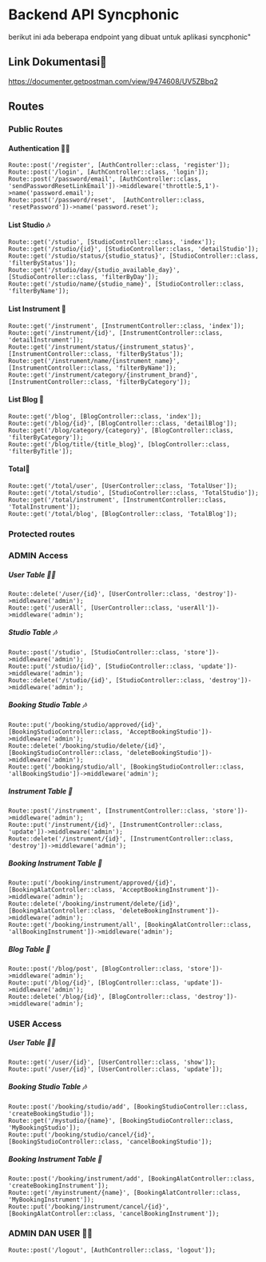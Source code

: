# Backend API Syncphonic

berikut ini ada beberapa endpoint yang dibuat untuk aplikasi syncphonic"

## Link Dokumentasi📙

https://documenter.getpostman.com/view/9474608/UV5ZBbq2

## Routes

### Public Routes

#### Authentication 👮‍♂️

```
Route::post('/register', [AuthController::class, 'register']);
Route::post('/login', [AuthController::class, 'login']);
Route::post('/password/email', [AuthController::class, 'sendPasswordResetLinkEmail'])->middleware('throttle:5,1')->name('password.email');
Route::post('/password/reset',  [AuthController::class, 'resetPassword'])->name('password.reset');
```

#### List Studio 🎶

```
Route::get('/studio', [StudioController::class, 'index']);
Route::get('/studio/{id}', [StudioController::class, 'detailStudio']);
Route::get('/studio/status/{studio_status}', [StudioController::class, 'filterByStatus']);
Route::get('/studio/day/{studio_available_day}', [StudioController::class, 'filterByDay']);
Route::get('/studio/name/{studio_name}', [StudioController::class, 'filterByName']);
```

#### List Instrument 🎻

```
Route::get('/instrument', [InstrumentController::class, 'index']);
Route::get('/instrument/{id}', [InstrumentController::class, 'detailInstrument']);
Route::get('/instrument/status/{instrument_status}', [InstrumentController::class, 'filterByStatus']);
Route::get('/instrument/name/{instrument_name}', [InstrumentController::class, 'filterByName']);
Route::get('/instrument/category/{instrument_brand}', [InstrumentController::class, 'filterByCategory']);
```

#### List Blog 📙

```
Route::get('/blog', [BlogController::class, 'index']);
Route::get('/blog/{id}', [BlogController::class, 'detailBlog']);
Route::get('/blog/category/{category}', [BlogController::class, 'filterByCategory']);
Route::get('/blog/title/{title_blog}', [blogController::class, 'filterByTitle']);
```

#### Total💯

```
Route::get('/total/user', [UserController::class, 'TotalUser']);
Route::get('/total/studio', [StudioController::class, 'TotalStudio']);
Route::get('/total/instrument', [InstrumentController::class, 'TotalInstrument']);
Route::get('/total/blog', [BlogController::class, 'TotalBlog']);
```

### Protected routes

### ADMIN Access

##### User Table 👮‍♂️

```
Route::delete('/user/{id}', [UserController::class, 'destroy'])->middleware('admin');
Route::get('/userAll', [UserController::class, 'userAll'])->middleware('admin');
```

##### Studio Table 🎶

```
Route::post('/studio', [StudioController::class, 'store'])->middleware('admin');
Route::put('/studio/{id}', [StudioController::class, 'update'])->middleware('admin');
Route::delete('/studio/{id}', [StudioController::class, 'destroy'])->middleware('admin');
```

##### Booking Studio Table 🎶

```
Route::put('/booking/studio/approved/{id}', [BookingStudioController::class, 'AcceptBookingStudio'])->middleware('admin');
Route::delete('/booking/studio/delete/{id}', [BookingStudioController::class, 'deleteBookingStudio'])->middleware('admin');
Route::get('/booking/studio/all', [BookingStudioController::class, 'allBookingStudio'])->middleware('admin');
```

##### Instrument Table 🎻

```
Route::post('/instrument', [InstrumentController::class, 'store'])->middleware('admin');
Route::put('/instrument/{id}', [InstrumentController::class, 'update'])->middleware('admin');
Route::delete('/instrument/{id}', [InstrumentController::class, 'destroy'])->middleware('admin');
```

##### Booking Instrument Table 🎻

```
Route::put('/booking/instrument/approved/{id}', [BookingAlatController::class, 'AcceptBookingInstrument'])->middleware('admin');
Route::delete('/booking/instrument/delete/{id}', [BookingAlatController::class, 'deleteBookingInstrument'])->middleware('admin');
Route::get('/booking/instrument/all', [BookingAlatController::class, 'allBookingInstrument'])->middleware('admin');
```

##### Blog Table 📙

```
Route::post('/blog/post', [BlogController::class, 'store'])->middleware('admin');
Route::put('/blog/{id}', [BlogController::class, 'update'])->middleware('admin');
Route::delete('/blog/{id}', [BlogController::class, 'destroy'])->middleware('admin');
```

### USER Access

##### User Table 👮‍♂️

```
Route::get('/user/{id}', [UserController::class, 'show']);
Route::put('/user/{id}', [UserController::class, 'update']);
```

##### Booking Studio Table 🎶

```
Route::post('/booking/studio/add', [BookingStudioController::class, 'createBookingStudio']);
Route::get('/mystudio/{name}', [BookingStudioController::class, 'MyBookingStudio']);
Route::put('/booking/studio/cancel/{id}', [BookingStudioController::class, 'cancelBookingStudio']);
```

##### Booking Instrument Table 🎻

```
Route::post('/booking/instrument/add', [BookingAlatController::class, 'createBookingInstrument']);
Route::get('/myinstrument/{name}', [BookingAlatController::class, 'MyBookingInstrument']);
Route::put('/booking/instrument/cancel/{id}', [BookingAlatController::class, 'cancelBookingInstrument']);
```

### ADMIN DAN USER 👮‍♂️

```
Route::post('/logout', [AuthController::class, 'logout']);
```
